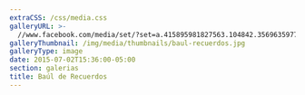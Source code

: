 ```yaml
---
extraCSS: /css/media.css
galleryURL: >-
  //www.facebook.com/media/set/?set=a.415895981827563.104842.356963597720802&type=3
galleryThumbnail: /img/media/thumbnails/baul-recuerdos.jpg
galleryType: image
date: 2015-07-02T15:36:00-05:00
section: galerias
title: Baúl de Recuerdos
---
```


